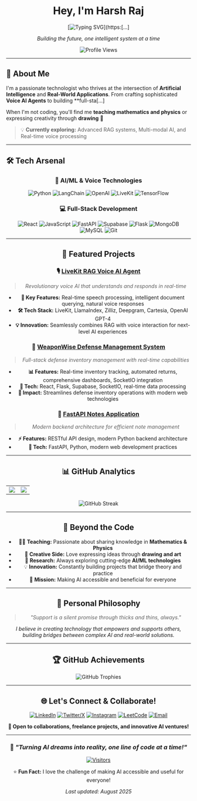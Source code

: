 <div align="center">

# Hey, I'm Harsh Raj

[![Typing SVG](https://readme-typing-svg.herokuapp.com?font=Fira+Code&pause=1000&color=36BCF7&width=500&lines=AI%2FML+Engineer+%26+Full-Stack+Developer;Always+Learning%2C+Always+Building!)](https:[...]

*Building the future, one intelligent system at a time*


![Profile Views](https://komarev.com/ghpvc/?username=HarshRajj&color=blueviolet&style=for-the-badge)

</div>

---

## 🎯 About Me

I'm a passionate technologist who thrives at the intersection of **Artificial Intelligence** and **Real-World Applications**. From crafting sophisticated **Voice AI Agents** to building **full-sta[...]
 
When I'm not coding, you'll find me **teaching mathematics and physics** or expressing creativity through **drawing** 🎨

> 💡 **Currently exploring:** Advanced RAG systems, Multi-modal AI, and Real-time voice processing

---

## 🛠️ Tech Arsenal

<div align="center">

### 🤖 AI/ML & Voice Technologies
![Python](https://img.shields.io/badge/Python-3776AB?style=for-the-badge&logo=python&logoColor=white)
![LangChain](https://img.shields.io/badge/LangChain-1C3C3C?style=for-the-badge&logo=chainlink&logoColor=white)
![OpenAI](https://img.shields.io/badge/OpenAI-412991?style=for-the-badge&logo=openai&logoColor=white)
![LiveKit](https://img.shields.io/badge/LiveKit-FF6B6B?style=for-the-badge&logo=webrtc&logoColor=white)
![TensorFlow](https://img.shields.io/badge/TensorFlow-FF6F00?style=for-the-badge&logo=tensorflow&logoColor=white)

### 💻 Full-Stack Development
![React](https://img.shields.io/badge/React-61DAFB?style=for-the-badge&logo=react&logoColor=black)
![JavaScript](https://img.shields.io/badge/JavaScript-F7DF1E?style=for-the-badge&logo=javascript&logoColor=black)
![FastAPI](https://img.shields.io/badge/FastAPI-009688?style=for-the-badge&logo=fastapi&logoColor=white)
![Supabase](https://img.shields.io/badge/Supabase-3ECF8E?style=for-the-badge&logo=supabase&logoColor=white)
![Flask](https://img.shields.io/badge/Flask-000000?style=for-the-badge&logo=flask&logoColor=white)
![MongoDB](https://img.shields.io/badge/MongoDB-47A248?style=for-the-badge&logo=mongodb&logoColor=white)
![MySQL](https://img.shields.io/badge/MySQL-4479A1?style=for-the-badge&logo=mysql&logoColor=white)
![Git](https://img.shields.io/badge/Git-F05032?style=for-the-badge&logo=git&logoColor=white)

---

## 🚀 Featured Projects

### 🎙️ **[LiveKit RAG Voice AI Agent](https://github.com/HarshRajj/rag-voice-ai)** 
> *Revolutionary voice AI that understands and responds in real-time*
- **🌟 Key Features:** Real-time speech processing, intelligent document querying, natural voice responses
- **🛠️ Tech Stack:** LiveKit, LlamaIndex, Zilliz, Deepgram, Cartesia, OpenAI GPT-4
- **💡 Innovation:** Seamlessly combines RAG with voice interaction for next-level AI experiences

### 🏢 **[WeaponWise Defense Management System](https://github.com/HarshRajj/weaponwise-defma)**
> *Full-stack defense inventory management with real-time capabilities*
- **📊 Features:** Real-time inventory tracking, automated returns, comprehensive dashboards, SocketIO integration
- **🔧 Tech:** React, Flask, Supabase, SocketIO, real-time data processing
- **🚀 Impact:** Streamlines defense inventory operations with modern web technologies

### 📝 **[FastAPI Notes Application](https://github.com/HarshRajj/fastapi-notes-app)**
> *Modern backend architecture for efficient note management*
- **⚡ Features:** RESTful API design, modern Python backend architecture
- **🔧 Tech:** FastAPI, Python, modern web development practices



---

## 📊 GitHub Analytics

<table align = "center">
  <tr>
    <td>
      <img src="https://github-readme-stats.vercel.app/api?username=HarshRajj&show_icons=true&theme=tokyonight&hide_border=true&bg_color=0D1117&count_private=true" />
    </td>
    <td>
      <img src="https://github-readme-stats.vercel.app/api/top-langs/?username=HarshRajj&layout=compact&theme=tokyonight&hide_border=true&bg_color=0D1117&langs_count=8" />
    </td>
  </tr>
</table>
<div align = "center">

![GitHub Streak](https://github-readme-streak-stats.herokuapp.com/?user=HarshRajj&theme=tokyonight&hide_border=true&background=0D1117)

</div>

---

## 🌱 Beyond the Code

- 🧑‍🏫 **Teaching:** Passionate about sharing knowledge in **Mathematics & Physics**
- 🎨 **Creative Side:** Love expressing ideas through **drawing and art**
- 🤖 **Research:** Always exploring cutting-edge **AI/ML technologies**
- 💡 **Innovation:** Constantly building projects that bridge theory and practice
- 🌟 **Mission:** Making AI accessible and beneficial for everyone

---

## 💫 Personal Philosophy

<div align="center">

> *"Support is a silent promise through thicks and thins, always."*

*I believe in creating technology that empowers and supports others, building bridges between complex AI and real-world solutions.*

</div>

---

## 🏆 GitHub Achievements

<div align="center">

![GitHub Trophies](https://github-profile-trophy.vercel.app/?username=HarshRajj&theme=tokyonight&no-frame=true&column=3&margin-w=15&margin-h=15)

</div>

---

## 🌐 Let's Connect & Collaborate!

<div align="center">

[![LinkedIn](https://img.shields.io/badge/LinkedIn-0077B5?style=for-the-badge&logo=linkedin&logoColor=white)](https://www.linkedin.com/in/harshrajj04)
[![Twitter/X](https://img.shields.io/badge/Twitter-000000?style=for-the-badge&logo=x&logoColor=white)](https://x.com/harshrajj04)
[![Instagram](https://img.shields.io/badge/Instagram-E4405F?style=for-the-badge&logo=instagram&logoColor=white)](https://www.instagram.com/harshrajj04)
[![LeetCode](https://img.shields.io/badge/LeetCode-FFA116?style=for-the-badge&logo=leetcode&logoColor=black)](https://leetcode.com/u/HarshRajj/)
[![Email](https://img.shields.io/badge/Email-D14836?style=for-the-badge&logo=gmail&logoColor=white)](mailto:harshrajj04@gmail.com)

**🤝 Open to collaborations, freelance projects, and innovative AI ventures!**

</div>

---

<div align="center">

### 🚀 *"Turning AI dreams into reality, one line of code at a time!"* 

[![Visitors](https://api.visitorbadge.io/api/visitors?path=https%3A%2F%2Fgithub.com%2FHarshRajj&label=Profile%20Views&countColor=%23263759&style=flat)](https://visitorbadge.io/status?path=https%3A%2F%2Fgithub.com%2FHarshRajj)

⭐ **Fun Fact:** I love the challenge of making AI accessible and useful for everyone!

*Last updated: August 2025*

</div>
